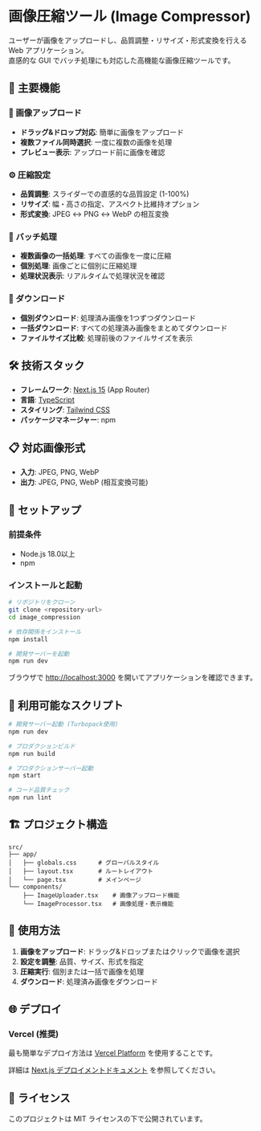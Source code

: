 # 画像圧縮ツール (Image Compressor)

ユーザーが画像をアップロードし、品質調整・リサイズ・形式変換を行える Web アプリケーション。  
直感的な GUI でバッチ処理にも対応した高機能な画像圧縮ツールです。

## 🌟 主要機能

### 📁 画像アップロード
- **ドラッグ&ドロップ対応**: 簡単に画像をアップロード
- **複数ファイル同時選択**: 一度に複数の画像を処理
- **プレビュー表示**: アップロード前に画像を確認

### ⚙️ 圧縮設定
- **品質調整**: スライダーでの直感的な品質設定 (1-100%)
- **リサイズ**: 幅・高さの指定、アスペクト比維持オプション
- **形式変換**: JPEG ↔ PNG ↔ WebP の相互変換

### 🔄 バッチ処理
- **複数画像の一括処理**: すべての画像を一度に圧縮
- **個別処理**: 画像ごとに個別に圧縮処理
- **処理状況表示**: リアルタイムで処理状況を確認

### 💾 ダウンロード
- **個別ダウンロード**: 処理済み画像を1つずつダウンロード
- **一括ダウンロード**: すべての処理済み画像をまとめてダウンロード
- **ファイルサイズ比較**: 処理前後のファイルサイズを表示

## 🛠️ 技術スタック

- **フレームワーク**: [Next.js 15](https://nextjs.org) (App Router)
- **言語**: [TypeScript](https://www.typescriptlang.org)
- **スタイリング**: [Tailwind CSS](https://tailwindcss.com)
- **パッケージマネージャー**: npm

## 📋 対応画像形式

- **入力**: JPEG, PNG, WebP
- **出力**: JPEG, PNG, WebP (相互変換可能)

## 🚀 セットアップ

### 前提条件
- Node.js 18.0以上
- npm

### インストールと起動

```bash
# リポジトリをクローン
git clone <repository-url>
cd image_compression

# 依存関係をインストール
npm install

# 開発サーバーを起動
npm run dev
```

ブラウザで [http://localhost:3000](http://localhost:3000) を開いてアプリケーションを確認できます。

## 📜 利用可能なスクリプト

```bash
# 開発サーバー起動 (Turbopack使用)
npm run dev

# プロダクションビルド
npm run build

# プロダクションサーバー起動
npm start

# コード品質チェック
npm run lint
```

## 🏗️ プロジェクト構造

```
src/
├── app/
│   ├── globals.css      # グローバルスタイル
│   ├── layout.tsx       # ルートレイアウト
│   └── page.tsx         # メインページ
└── components/
    ├── ImageUploader.tsx    # 画像アップロード機能
    └── ImageProcessor.tsx   # 画像処理・表示機能
```

## 🎯 使用方法

1. **画像をアップロード**: ドラッグ&ドロップまたはクリックで画像を選択
2. **設定を調整**: 品質、サイズ、形式を指定
3. **圧縮実行**: 個別または一括で画像を処理
4. **ダウンロード**: 処理済み画像をダウンロード

## 🌐 デプロイ

### Vercel (推奨)

最も簡単なデプロイ方法は [Vercel Platform](https://vercel.com/import?filter=next.js) を使用することです。

詳細は [Next.js デプロイメントドキュメント](https://nextjs.org/docs/app/building-your-application/deploying) を参照してください。

## 📄 ライセンス

このプロジェクトは MIT ライセンスの下で公開されています。
